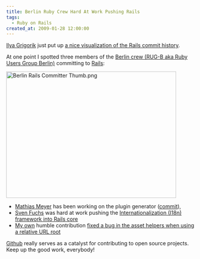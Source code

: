 ```yaml
---
title: Berlin Ruby Crew Hard At Work Pushing Rails
tags:
  - Ruby on Rails
created_at: 2009-01-28 12:00:00
---
```


<a href="http://www.igvita.com/">Ilya Grigorik</a> just put up <a href="http://www.igvita.com/2009/01/27/ruby-swarms-visualizing-rails-git/">a nice visualization of the Rails commit history</a>.

At one point I spotted three members of the <a href="http://www.rug-b.com/">Berlin crew (RUG-B aka Ruby Users Group Berlin)</a> committing to <a href="http://www.rubyonrails.org/">Rails</a>:

<a href="/2009/01/28/berlin-ruby-crew-hard-at-work-pushing-rails/Berlin Rails Committer.png" border="0" title="Rails committers at the end of 2008"><img src="/2009/01/28/berlin-ruby-crew-hard-at-work-pushing-rails/Berlin Rails Committer Thumb.png" alt="Berlin Rails Committer Thumb.png" border="0" width="455" height="339" /></a>
<ul>
<li><a href="http://www.paperplanes.de/">Mathias Meyer</a> has been working on the plugin generator (<a href="http://github.com/rails/rails/commit/7418d367f0ac4a4ac0ab4604c1b10db78efc6865">commit</a>),</li>
<li><a href="http://www.artweb-design.de/">Sven Fuchs</a> was hard at work pushing the <a href="http://rails-i18n.org/">Internationalization (I18n) framework into Rails core</a></li>
<li><a href="http://github.com/martinrehfeld">My own</a> humble contribution <a href="http://rails.lighthouseapp.com/projects/8994/tickets/1022-asset-caching-does-not-work-with-relative_url_root#ticket-1022-7">fixed a bug in the asset helpers when using a relative URL root</a></li>
</ul>
<a href="http://github.com/">Github</a> really serves as a catalyst for contributing to open source projects. Keep up the good work, everybody!

